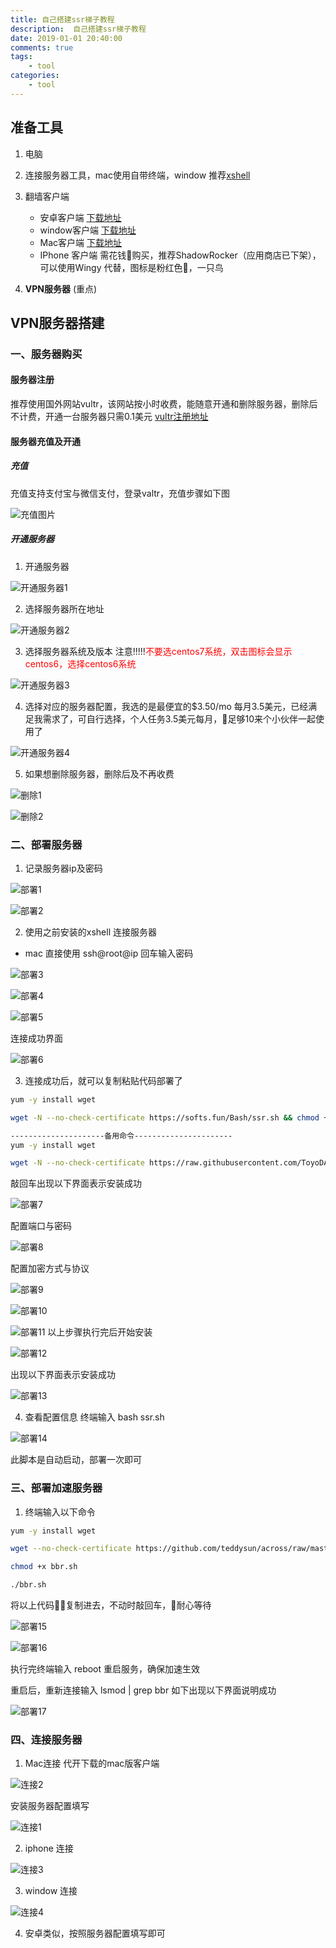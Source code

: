 ```yaml
---
title: 自己搭建ssr梯子教程
description:  自己搭建ssr梯子教程
date: 2019-01-01 20:40:00
comments: true
tags: 
    - tool
categories:
    - tool
---
```


## 准备工具
1. 电脑

2. 连接服务器工具，mac使用自带终端，window 推荐[xshell](http://www.xshellcn.com/xiazai.html)

3. 翻墙客户端 
    - 安卓客户端  [下载地址][android]
    - window客户端 [下载地址][window]
    - Mac客户端 [下载地址][Mac]
    - IPhone 客户端 需花钱购买，推荐ShadowRocker（应用商店已下架），可以使用Wingy 代替，图标是粉红色，一只鸟

4. **VPN服务器** (重点)

## VPN服务器搭建

### 一、服务器购买
#### 服务器注册
推荐使用国外网站vultr，该网站按小时收费，能随意开通和删除服务器，删除后不计费，开通一台服务器只需0.1美元
[vultr注册地址](https://www.vultr.com/?ref=7251201)
#### 服务器充值及开通
##### 充值

充值支持支付宝与微信支付，登录valtr，充值步骤如下图

![充值图片][充值图片]

##### 开通服务器
1. 开通服务器

![开通服务器1][开通服务器1]

2. 选择服务器所在地址

![开通服务器2][开通服务器2]


3. 选择服务器系统及版本 注意!!!!!<font color='red'>不要选centos7系统，双击图标会显示centos6，选择centos6系统</font>

![开通服务器3][开通服务器3]

4. 选择对应的服务器配置，我选的是最便宜的$3.50/mo 每月3.5美元，已经满足我需求了，可自行选择，个人任务3.5美元每月，足够10来个小伙伴一起使用了

![开通服务器4][开通服务器4]

5. 如果想删除服务器，删除后及不再收费

![删除1][删除1]

![删除2][删除2]


### 二、部署服务器
1. 记录服务器ip及密码

![部署1][部署1]

![部署2][部署2]

2. 使用之前安装的xshell 连接服务器  
 - mac 直接使用 ssh@root@ip 回车输入密码

![部署3][部署3]

![部署4][部署4]

![部署5][部署5]

连接成功界面

![部署6][部署6]

3. 连接成功后，就可以复制粘贴代码部署了
```bash
yum -y install wget

wget -N --no-check-certificate https://softs.fun/Bash/ssr.sh && chmod +x ssr.sh && bash ssr.sh

---------------------备用命令----------------------
yum -y install wget

wget -N --no-check-certificate https://raw.githubusercontent.com/ToyoDAdoubi/doubi/master/ssr.sh && chmod +x ssr.sh && bash ssr.sh
```

敲回车出现以下界面表示安装成功

![部署7][部署7]

配置端口与密码

![部署8][部署8]

配置加密方式与协议

![部署9][部署9]

![部署10][部署10]

![部署11][部署11]
以上步骤执行完后开始安装

![部署12][部署12]

出现以下界面表示安装成功

![部署13][部署13]

4. 查看配置信息
终端输入 bash ssr.sh 

![部署14][部署14]

此脚本是自动启动，部署一次即可
### 三、部署加速服务器
1. 终端输入以下命令
```bash
yum -y install wget

wget --no-check-certificate https://github.com/teddysun/across/raw/master/bbr.sh

chmod +x bbr.sh

./bbr.sh
```

将以上代码复制进去，不动时敲回车，耐心等待

![部署15][部署15]

![部署16][部署16]

执行完终端输入 reboot 重启服务，确保加速生效

重启后，重新连接输入 lsmod | grep bbr 如下出现以下界面说明成功

![部署17][部署17]

### 四、连接服务器
1. Mac连接
代开下载的mac版客户端

![连接2][连接2]

安装服务器配置填写

![连接1][连接1] 

2. iphone 连接

![连接3][连接3]

3. window 连接

![连接4][连接4]

4. 安卓类似，按照服务器配置填写即可

[android]:https://github.com/shadowsocksr-backup/shadowsocksr-android/releases
[window]:https://github.com/shadowsocksr-backup/shadowsocksr-csharp/releases
[Mac]:https://github.com/shadowsocksr-backup/ShadowsocksX-NG/releases
[充值图片]:/images/vpn/支付.png

[开通服务器1]:/images/vpn/添加服务器1.png
[开通服务器2]:/images/vpn/添加服务器2.png
[开通服务器3]:/images/vpn/添加服务器3.png
[开通服务器4]:/images/vpn/添加服务器4.png

[部署1]:/images/vpn/部署1.png
[部署2]:/images/vpn/部署2.png
[部署3]:/images/vpn/部署3.png
[部署4]:/images/vpn/部署4.png
[部署5]:/images/vpn/部署5.png
[部署6]:/images/vpn/部署6.png
[部署7]:/images/vpn/部署7.png
[部署8]:/images/vpn/部署8.png
[部署9]:/images/vpn/部署9.png
[部署10]:/images/vpn/部署10.png
[部署11]:/images/vpn/部署11.png
[部署12]:/images/vpn/部署12.png
[部署13]:/images/vpn/部署13.png
[部署14]:/images/vpn/部署14.png
[部署15]:/images/vpn/部署15.png
[部署16]:/images/vpn/部署16.png
[部署17]:/images/vpn/部署17.png
[连接1]:/images/vpn/连接1.png
[连接2]:/images/vpn/连接2.png
[连接3]:/images/vpn/连接3.png
[连接4]:/images/vpn/连接4.png
[删除1]:/images/vpn/删除1.png
[删除2]:/images/vpn/删除2.png

